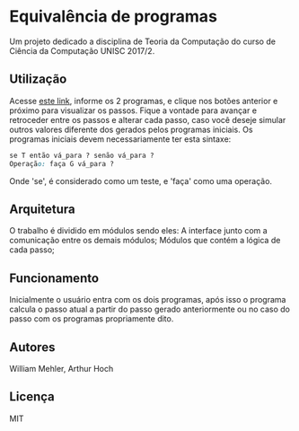 # Equivalência de programas
Um projeto dedicado a disciplina de Teoria da Computação do curso de Ciência da Computação UNISC 2017/2.

## Utilização
Acesse <a href="http://arthurhoch.github.io/equivalence-of-programs">este link</a>, informe os 2 programas, e clique nos botões anterior e próximo para visualizar os passos. Fique a vontade para avançar e retroceder entre os passos e alterar cada passo, caso você deseje simular outros valores diferente dos gerados pelos programas iniciais.
Os programas iniciais devem necessariamente ter esta sintaxe:
```ruby
se T então vá_para ? senão vá_para ? 
Operação: faça G vá_para ?
```
Onde 'se', é considerado como um teste, e 'faça' como uma operação.


## Arquitetura
O trabalho é dividido em módulos sendo eles:
A interface junto com a comunicação entre os demais módulos;
Módulos que contém a lógica de cada passo;
## Funcionamento
Inicialmente o usuário entra com os dois programas, após isso o programa calcula o passo atual a partir do passo gerado anteriormente ou no caso do passo com os programas propriamente dito. 
## Autores
William Mehler, Arthur Hoch

## Licença
MIT
